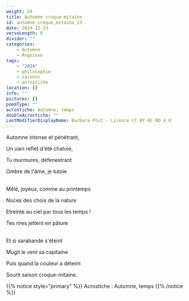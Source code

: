 ```yaml
---
weight: 24
title: Automne croque-mitaine
id: automne_croque_mitaine_23
date: 2024-12-23
verseLength: 8
divider: ""
categories:
    - Automne
    - Angoisse
tags:
    - "2024"
    - philosophie
    - saisons
    - acrostiche
location: []
info: ""
pictures: []
poemType: ""
acrostiche: Automne, temps
doubleAcrostiche: ""
LastModifierDisplayName: Barbara Post - Licence CC BY-NC-ND 4.0
---
```

Automne intense et pénétrant,

Un vain reflet d'été chatoie,

Tu murmures, défenestrant

Ombre de l'âme, je tutoie

 \
Mêlé, joyeux, comme au printemps

Noces des choix de la nature

Etreinte au ciel par tous les temps !

Tes rires jettent en pâture

 \
Et si sarabande s'éteint

Mugit le vent sa capitaine

Puis quand la couleur a déteint

Sourit saison croque-mitaine.

<!-- FM:Snippet:Start data:{"id":"_simpleNotice","fields":[{"name":"content","value":"Acrostiche : Automne, temps"}]} -->
{{% notice style="primary" %}}
Acrostiche : Automne, temps
{{% /notice %}}
<!-- FM:Snippet:End -->